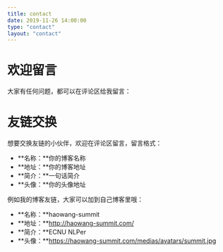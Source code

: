 ```yaml
---
title: contact
date: 2019-11-26 14:00:00
type: "contact"
layout: "contact"
---
```


# 欢迎留言
大家有任何问题，都可以在评论区给我留言：

# 友链交换
想要交换友链的小伙伴，欢迎在评论区留言，留言格式：
* **名称：**你的博客名称
* **地址：**你的博客地址
* **简介：**一句话简介
* **头像：**你的头像地址

例如我的博客友链，大家可以加到自己博客里哦：
* **名称：**haowang-summit
* **地址：**http://haowang-summit.com/
* **简介：**ECNU NLPer
* **头像：**https://haowang-summit.com/medias/avatars/summit.jpg